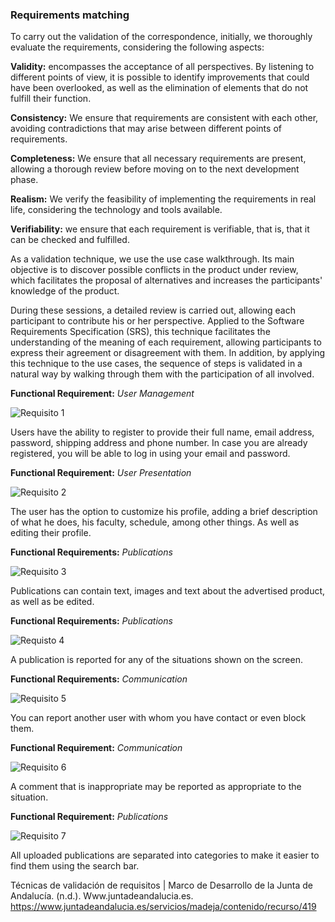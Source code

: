 ### Requirements matching 

To carry out the validation of the correspondence, initially, we thoroughly evaluate the requirements, considering the following aspects:


**Validity:** encompasses the acceptance of all perspectives. By listening to different points of view, it is possible to identify improvements that could have been overlooked, as well as the elimination of elements that do not fulfill their function.


**Consistency:** We ensure that requirements are consistent with each other, avoiding contradictions that may arise between different points of requirements.


**Completeness:** We ensure that all necessary requirements are present, allowing a thorough review before moving on to the next development phase.


**Realism:** We verify the feasibility of implementing the requirements in real life, considering the technology and tools available.


**Verifiability:** we ensure that each requirement is verifiable, that is, that it can be checked and fulfilled.


As a validation technique, we use the use case walkthrough. Its main objective is to discover possible conflicts in the product under review, which facilitates the proposal of alternatives and increases the participants' knowledge of the product.


During these sessions, a detailed review is carried out, allowing each participant to contribute his or her perspective. Applied to the Software Requirements Specification (SRS), this technique facilitates the understanding of the meaning of each requirement, allowing participants to express their agreement or disagreement with them. In addition, by applying this technique to the use cases, the sequence of steps is validated in a natural way by walking through them with the participation of all involved.
 

**Functional Requirement:** *User Management*


![Requisito 1](https://github.com/RichVR2321/FIS-PROYECTO-2023/assets/143520257/f65a7234-d540-410a-9d1a-771559cd163b)



Users have the ability to register to provide their full name, email address, password, shipping address and phone number. In case you are already registered, you will be able to log in using your email and password.

 
 **Functional Requirement:** *User Presentation*


![Requisito 2](https://github.com/RichVR2321/FIS-PROYECTO-2023/assets/143520257/55406eb2-3d35-4612-8b35-5efcc94f89dd)



The user has the option to customize his profile, adding a brief description of what he does, his faculty, schedule, among other things. As well as editing their profile.
 

**Functional Requirements:** *Publications*


![Requisito 3](https://github.com/RichVR2321/FIS-PROYECTO-2023/assets/143520257/5f73549c-c262-4e31-9977-9f38fb280aae)



Publications can contain text, images and text about the advertised product, as well as be edited. 


**Functional Requirements:** *Publications* 


![Requisto 4](https://github.com/RichVR2321/FIS-PROYECTO-2023/assets/143520257/1553a23e-f213-46c2-a3a2-48cf5a87fdbf)



A publication is reported for any of the situations shown on the screen.
 

**Functional Requirements:** *Communication* 


![Requisito 5](https://github.com/RichVR2321/FIS-PROYECTO-2023/assets/143520257/13f34ca2-7c6d-4fe5-9235-72b1f48f59c6)



You can report another user with whom you have contact or even block them.

 
**Functional Requirement:** *Communication*


![Requisito 6](https://github.com/RichVR2321/FIS-PROYECTO-2023/assets/143520257/b15b006b-a78f-404c-ab3a-e2fc76183003)



A comment that is inappropriate may be reported as appropriate to the situation.
 

**Functional Requirement:** *Publications*


![Requisito 7](https://github.com/RichVR2321/FIS-PROYECTO-2023/assets/143520257/ab85e8cb-ac8f-44f8-869f-579078f4927d)



All uploaded publications are separated into categories to make it easier to find them using the search bar.






Técnicas de validación de requisitos | Marco de Desarrollo de la Junta de Andalucía. (n.d.). Www.juntadeandalucia.es. https://www.juntadeandalucia.es/servicios/madeja/contenido/recurso/419 

‌
